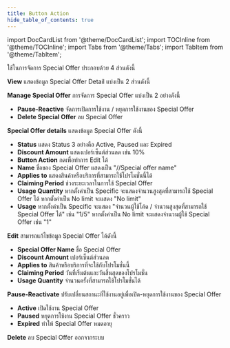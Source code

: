 ```yaml
---
title: Button Action
hide_table_of_contents: true
---
```

import DocCardList from '@theme/DocCardList';
import TOCInline from '@theme/TOCInline';
import Tabs from '@theme/Tabs';
import TabItem from '@theme/TabItem';

<TabItem value="Action">

ใช้ในการจัดการ Special Offer ประกอบด้วย 4 ส่วนดังนี้

<!-- ![](/img/Special-offer-button-action.jpeg) -->

<Tabs>
<TabItem value="ViewOffer" label="View" default>

**View** แสดงข้อมูล Special Offer Detail แบ่งเป็น 2 ส่วนดังนี้

<Tabs>
<TabItem value="ManageOffer" label="Manage Special Offer" default>

**Manage Special Offer** การจัดการ Special Offer แบ่งเป็น 2 อย่างดังนี้

- **Pause-Reactive** จัดการเปิดการใช้งาน / หยุดการใช้งานของ Special Offer
- **Delete Special Offer** ลบ Special Offer

<!-- ![](/img/Special-offer-manage.jpeg) -->

</TabItem>

<TabItem value="OfferDetails" label="Special Offer details">

**Special Offer details** แสดงข้อมูล Special Offer ดังนี้

- **Status** แสดง Status 3 อย่างคือ Active, Paused และ Expired
- **Discount Amount** แสดงเปอร์เซ็นต์ส่วนลด เช่น 10%
- **Button Action** กดเพื่อทำการ Edit ได้
- **Name** ชื่อของ Special Offer แสดงเป็น "//Special offer name"
- **Applies to** แสดงสินค้าหรือบริการที่สามารถใช้โปรโมชั่นนี้ได้
- **Claiming Period** ช่วงระยะเวลาในการใช้ Special Offer
- **Usage Quantity** หากตั้งค่าเป็น Specific จะแสดงจำนวนสูงสุดที่สามารถใช้ Special Offer ได้ หากตั้งค่าเป็น No limit จะแสดง "No limit"
- **Usage** หากตั้งค่าเป็น Specific จะแสดง "จำนวนผู้ใช้โค้ด / จำนวนสูงสุดที่สามารถใช้ Special Offer ได้" เช่น "1/5" หากตั้งค่าเป็น No limit จะแสดงจำนวนผู้ใช้ Special Offer เช่น "1"

<!-- ![](/img/Special-offer-details.jpeg) -->

</TabItem>
</Tabs>

</TabItem>

<TabItem value="EditOffer" label="Edit">

**Edit** สามารถแก้ไขข้อมูล Special Offer ได้ดังนี้

- **Special Offer Name** ชื่อ Special Offer
- **Discount Amount** เปอร์เซ็นต์ส่วนลด
- **Applies to** สินค้าหรือบริการที่จะใช้กับโปรโมชั่นนี้
- **Claiming Period** วันที่เริ่มต้นและวันสิ้นสุดของโปรโมชั่น
- **Usage Quantity** จำนวนครั้งที่สามารถใช้โปรโมชั่นได้

<!-- ![](/img/Special-offer-edit.jpeg) -->

</TabItem>

<TabItem value="StatusChange" label="Pause-Reactivate">

**Pause-Reactivate** ปรับเปลี่ยนสถานะที่ใช้งานอยู่เพื่อเปิด-หยุดการใช้งานของ Special Offer

- **Active** เปิดใช้งาน Special Offer
- **Paused** หยุดการใช้งาน Special Offer ชั่วคราว
- **Expired** ทำให้ Special Offer หมดอายุ

<!-- ![](/img/Special-offer-status-change.jpeg) -->

</TabItem>

<TabItem value="DeleteOffer" label="Delete">

**Delete** ลบ Special Offer ออกจากระบบ

<!-- ![](/img/Special-offer-delete.jpeg) -->

</TabItem>
</Tabs>

</TabItem>
